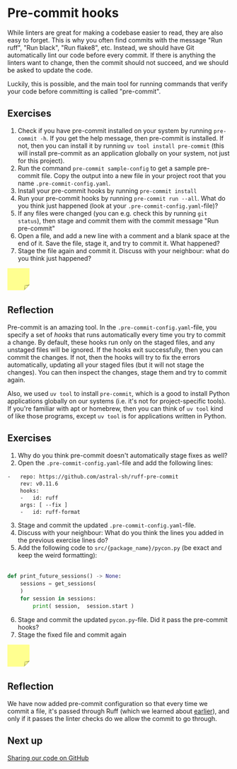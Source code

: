 # Pre-commit hooks

While linters are great for making a codebase easier to read, they are also easy to forget.
This is why you often find commits with the message "Run ruff", "Run black", "Run flake8", etc.
Instead, we should have Git automatically lint our code before every commit.
If there is anything the linters want to change, then the commit should not succeed, and we should be asked to update the code.

Luckily, this is possible, and the main tool for running commands that verify your code before committing is called "pre-commit".

## Exercises

1. Check if you have pre-commit installed on your system by running `pre-commit -h`. If you get the help message, then pre-commit is installed. If not, then you can install it by running `uv tool install pre-commit` (this will install pre-commit as an application globally on your system, not just for this project).
1. Run the command `pre-commit sample-config` to get a sample pre-commit file. Copy the output into a new file in your project root that you name `.pre-commit-config.yaml`.
1. Install your pre-commit hooks by running `pre-commit install`
1. Run your pre-commit hooks by running `pre-commit run --all`. What do you think just happened (look at your `.pre-commit-config.yaml`-file)?
1. If any files were changed (you can e.g. check this by running `git status`), then stage and commit them with the commit message "Run pre-commit"
1. Open a file, and add a new line with a comment and a blank space at the end of it. Save the file, stage it, and try to commit it. What happened?
1. Stage the file again and commit it. Discuss with your neighbour: what do you think just happened?

<img src="../../../assets/post_it_yellow.svg" alt="Illustraiton of a pink post it note" width="50px" />

## Reflection
Pre-commit is an amazing tool.
In the `.pre-commit-config.yaml`-file, you specify a set of *hooks* that runs automatically every time you try to commit a change.
By default, these hooks run only on the staged files, and any unstaged files will be ignored.
If the hooks exit successfully, then you can commit the changes. 
If not, then the hooks will try to fix the errors automatically, updating all your staged files (but it will not stage the changes).
You can then inspect the changes, stage them and try to commit again.

Also, we used `uv tool` to install `pre-commit`, which is a good to install Python applications globally on our systems (i.e. it's not for project-specific tools).
If you're familiar with apt or homebrew, then you can think of `uv tool` kind of like those programs, except `uv tool` is for applications written in Python.

## Exercises

1. Why do you think pre-commit doesn't automatically stage fixes as well?
2. Open the `.pre-commit-config.yaml`-file and add the following lines:
```
-   repo: https://github.com/astral-sh/ruff-pre-commit
    rev: v0.11.6
    hooks:
    -   id: ruff
    args: [ --fix ]
    -   id: ruff-format
```
3. Stage and commit the updated `.pre-commit-config.yaml`-file.
4. Discuss with your neighbour: What do you think the lines you added in the previous exercise lines do?
5. Add the following code to `src/{package_name}/pycon.py` (be exact and keep the weird formatting):
```python

def print_future_sessions() -> None:
    sessions = get_sessions(
    )
    for session in sessions:
        print( session,  session.start )
```
6. Stage and commit the updated `pycon.py`-file. Did it pass the pre-commit hooks?
7. Stage the fixed file and commit again

<img src="../../../assets/post_it_yellow.svg" alt="Illustraiton of a pink post it note" width="50px" />


## Reflection

We have now added pre-commit configuration so that every time we commit a file, it's passed through Ruff (which we learned about [earlier](../02-more-about-dependencies/09-static-code-checkers.md)), and only if it passes the linter checks do we allow the commit to go through.

## Next up
[Sharing our code on GitHub](./15-using-github.md)
